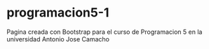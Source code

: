 # programacion5-1
Pagina creada con Bootstrap para el curso de Programacion 5 en la universidad Antonio Jose Camacho
